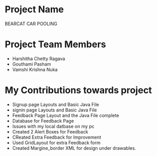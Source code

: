 # Project Name
BEARCAT CAR POOLING

# Project Team Members
- Harshitha Chetty Ragava
- Gouthami Pasham
- Vamshi Krishna Nuka

# My Contributions towards project
- Signup page Layouts and Basic Java File
- signin page Layouts and Basic Java File
- Feedback Page Layout and the Java File complete
- Database for Feedback Page
- Issues with my local datbase on my pc
- Created 2 Alert Boxes for Feedback
- CReated Extra Feedback for Improvement
- Used GridLayout for extra Feedback form
- Created Margine_border XML for design under drawables.